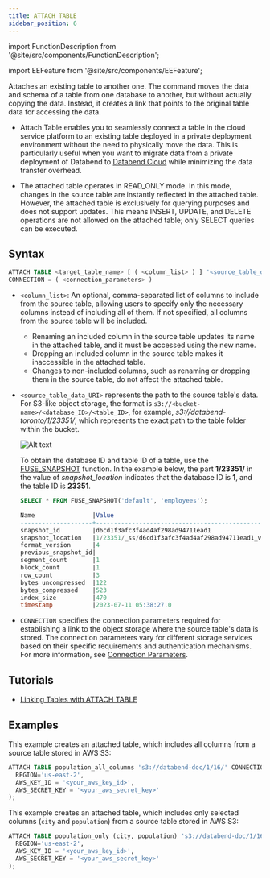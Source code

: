 ```yaml
---
title: ATTACH TABLE
sidebar_position: 6
---
```


import FunctionDescription from '@site/src/components/FunctionDescription';

<FunctionDescription description="Introduced or updated: v1.2.698"/>

import EEFeature from '@site/src/components/EEFeature';

<EEFeature featureName='ATTACH TABLE'/>

Attaches an existing table to another one. The command moves the data and schema of a table from one database to another, but without actually copying the data. Instead, it creates a link that points to the original table data for accessing the data.

- Attach Table enables you to seamlessly connect a table in the cloud service platform to an existing table deployed in a private deployment environment without the need to physically move the data. This is particularly useful when you want to migrate data from a private deployment of Databend to [Databend Cloud](https://www.databend.com) while minimizing the data transfer overhead.

- The attached table operates in READ_ONLY mode. In this mode, changes in the source table are instantly reflected in the attached table. However, the attached table is exclusively for querying purposes and does not support updates. This means INSERT, UPDATE, and DELETE operations are not allowed on the attached table; only SELECT queries can be executed.

## Syntax

```sql
ATTACH TABLE <target_table_name> [ ( <column_list> ) ] '<source_table_data_URI>'
CONNECTION = ( <connection_parameters> )
```
- `<column_list>`: An optional, comma-separated list of columns to include from the source table, allowing users to specify only the necessary columns instead of including all of them. If not specified, all columns from the source table will be included.

  - Renaming an included column in the source table updates its name in the attached table, and it must be accessed using the new name.
  - Dropping an included column in the source table makes it inaccessible in the attached table.
  - Changes to non-included columns, such as renaming or dropping them in the source table, do not affect the attached table.

- `<source_table_data_URI>` represents the path to the source table's data. For S3-like object storage, the format is `s3://<bucket-name>/<database_ID>/<table_ID>`, for example, _s3://databend-toronto/1/23351/_, which represents the exact path to the table folder within the bucket.

  ![Alt text](/img/sql/attach.png)

  To obtain the database ID and table ID of a table, use the [FUSE_SNAPSHOT](../../../20-sql-functions/16-system-functions/fuse_snapshot.md) function. In the example below, the part **1/23351/** in the value of _snapshot_location_ indicates that the database ID is **1**, and the table ID is **23351**.

  ```sql
  SELECT * FROM FUSE_SNAPSHOT('default', 'employees');

  Name                |Value                                              |
  --------------------+---------------------------------------------------+
  snapshot_id         |d6cd1f3afc3f4ad4af298ad94711ead1                   |
  snapshot_location   |1/23351/_ss/d6cd1f3afc3f4ad4af298ad94711ead1_v4.mpk|
  format_version      |4                                                  |
  previous_snapshot_id|                                                   |
  segment_count       |1                                                  |
  block_count         |1                                                  |
  row_count           |3                                                  |
  bytes_uncompressed  |122                                                |
  bytes_compressed    |523                                                |
  index_size          |470                                                |
  timestamp           |2023-07-11 05:38:27.0                              |
  ```

- `CONNECTION` specifies the connection parameters required for establishing a link to the object storage where the source table's data is stored. The connection parameters vary for different storage services based on their specific requirements and authentication mechanisms. For more information, see [Connection Parameters](../../../00-sql-reference/51-connect-parameters.md).

## Tutorials

- [Linking Tables with ATTACH TABLE](/tutorials/databend-cloud/link-tables)

## Examples

This example creates an attached table, which includes all columns from a source table stored in AWS S3:

```sql
ATTACH TABLE population_all_columns 's3://databend-doc/1/16/' CONNECTION = (
  REGION='us-east-2',
  AWS_KEY_ID = '<your_aws_key_id>',
  AWS_SECRET_KEY = '<your_aws_secret_key>'
);
```

This example creates an attached table, which includes only selected columns (`city` and `population`) from a source table stored in AWS S3:

```sql
ATTACH TABLE population_only (city, population) 's3://databend-doc/1/16/' CONNECTION = (
  REGION='us-east-2',
  AWS_KEY_ID = '<your_aws_key_id>',
  AWS_SECRET_KEY = '<your_aws_secret_key>'
);
```